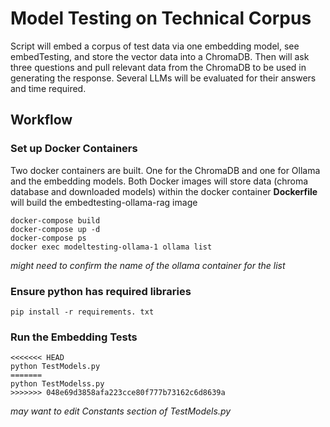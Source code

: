 # Model Testing on Technical Corpus

Script will embed a corpus of test data via one embedding model, see embedTesting, and store 
the vector data into a ChromaDB. Then will ask three questions and pull relevant data from the 
ChromaDB to be used in generating the response.  Several LLMs will be evaluated for their
answers and time required.

## Workflow

### Set up Docker Containers

Two docker containers are built.  One for the ChromaDB and one for Ollama and the embedding models.
Both Docker images will store data (chroma database and downloaded models) within the docker container
**Dockerfile** will build the embedtesting-ollama-rag image

```
docker-compose build
docker-compose up -d
docker-compose ps
docker exec modeltesting-ollama-1 ollama list
```
*might need to confirm the name of the ollama container for the list*

### Ensure python has required libraries
```
pip install -r requirements. txt
```

### Run the Embedding Tests
```
<<<<<<< HEAD
python TestModels.py
=======
python TestModelss.py
>>>>>>> 048e69d3858afa223cce80f777b73162c6d8639a
```
*may want to edit Constants section of TestModels.py*


